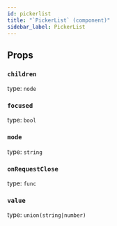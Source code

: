 ```yaml
---
id: pickerlist
title: "`PickerList` (component)"
sidebar_label: PickerList
---
```



Props
-----

### `children`

type: `node`


### `focused`

type: `bool`


### `mode`

type: `string`


### `onRequestClose`

type: `func`


### `value`

type: `union(string|number)`

